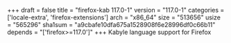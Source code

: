 +++
draft = false
title = "firefox-kab 117.0-1"
version = "117.0-1"
categories = ['locale-extra', 'firefox-extensions']
arch = "x86_64"
size = "513656"
usize = "565296"
sha1sum = "a9cbafe10dfa675a1528908f6e28996df0c66b11"
depends = "['firefox>=117.0']"
+++
Kabyle language support for Firefox